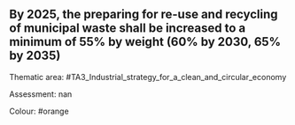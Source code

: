 ## By 2025, the preparing for re-use and recycling of municipal waste shall be increased to a minimum of 55% by weight (60% by 2030, 65% by 2035)

Thematic area: #TA3_Industrial_strategy_for_a_clean_and_circular_economy

Assessment: nan

Colour: #orange